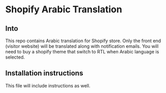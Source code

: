 # Shopify Arabic Translation
## Into
This repo contains Arabic translation for Shopify store. Only the front end (visitor website) will be translated along with notification emails. You will need to buy a shopify theme that switch to RTL when Arabic language is selected.

## Installation instructions
This file will include instructions as well.